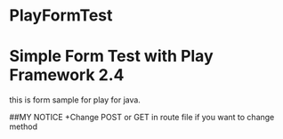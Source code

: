 # PlayFormTest
# Simple Form Test with Play Framework 2.4

this is form sample for play for java.

##MY NOTICE
+Change POST or GET in route file if you want to change method 
